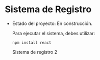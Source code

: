<h1>Sistema de Registro</h1>

- Estado del proyecto: En construcción.

  Para ejecutar el sistema, debes utilizar:

  ```npm install react```

  Sistema de registro 2
